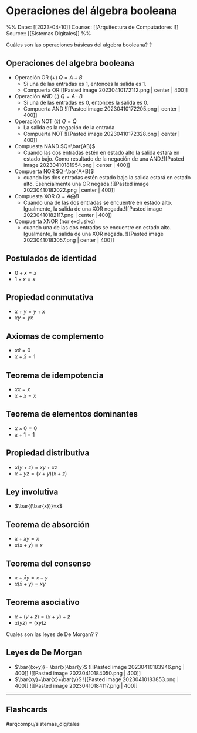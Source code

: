 # Operaciones del álgebra booleana

%%
Date:: [[2023-04-10]]
Course:: [[Arquitectura de Computadores I]]
Source:: [[Sistemas Digitales]]
%%



Cuáles son las operaciones básicas del algebra booleana?
?
## Operaciones del algebra booleana
- Operación OR (+) $Q=A + B$
	- Si una de las entradas es 1, entonces la salida es 1.
	- Compuerta OR![[Pasted image 20230410172112.png | center | 400]]
- Operación AND (.) $Q=A\cdot B$
	- Si una de las entradas es 0, entonces la salida es 0.
	- Compuerta AND ![[Pasted image 20230410172205.png | center | 400]]
- Operación NOT ($\bar{x}$) $Q=\bar{Q}$
	- La salida es la negación de la entrada
	- Compuerta NOT ![[Pasted image 20230410172328.png | center | 400]]
- Compuesta NAND $Q=\bar{AB}$
	- Cuando las dos entradas estén en estado alto la salida estará en estado bajo. Como resultado de la negación de una AND.![[Pasted image 20230410181954.png | center | 400]]
- Compuerta NOR $Q=\bar{A+B}$
	- cuando las dos entradas estén estado bajo la salida estará en estado alto. Esencialmente una OR negada.![[Pasted image 20230410182022.png | center | 400]]
- Compuesta XOR $Q=A \bigoplus B$
	- Cuando una de las dos entradas se encuentre en estado alto. Igualmente, la salida de una XOR negada.![[Pasted image 20230410182117.png | center | 400]]
- Compuerta XNOR (nor exclusivo)
	- cuando una de las dos entradas se encuentre en estado alto. Igualmente, la salida de una XOR negada. ![[Pasted image 20230410183057.png | center | 400]]
## Postulados de identidad
- $0+x=x$
- $1\times x = x$

## Propiedad conmutativa
- $x+y = y+x$
- $xy=yx$

## Axiomas de complemento
- $x\bar{x} = 0$
- $x+\bar{x} = 1$

## Teorema de idempotencia
- $xx=x$
- $x+x = x$

## Teorema de elementos dominantes
- $x\times 0 = 0$
- $x+1 = 1$

## Propiedad distributiva
- $x(y+z) = xy + xz$
- $x+ yz = (x+y)(x+z)$

## Ley involutiva
- $\bar{(\bar{x})}=x$

## Teorema de absorción
- $x+xy= x$
- $x(x+y)=x$

## Teorema del consenso
- $x+\bar{x}y= x+y$
- $x(\bar{x}+y)=xy$

## Teorema asociativo
- $x+(y+z)= (x+y) + z$
- $x(yz)=(xy)z$

Cuales son las leyes de De Morgan?
?
## Leyes de De Morgan
- $\bar{(x+y)}= \bar{x}\bar{y}$
	![[Pasted image 20230410183946.png | 400]]
	![[Pasted image 20230410184050.png | 400]]
- $\bar{xy}=\bar{x}+\bar{y}$
	![[Pasted image 20230410183853.png | 400]]
	![[Pasted image 20230410184117.png | 400]]


___
## Flashcards
#arqcompu/sistemas_digitales 